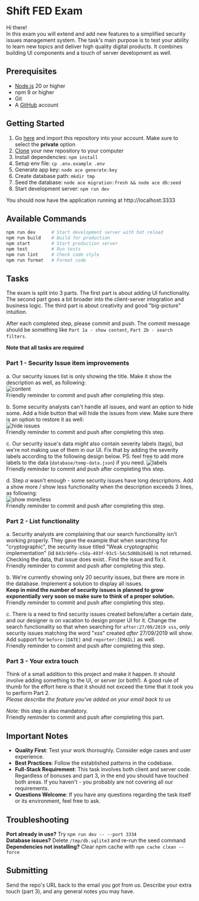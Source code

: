 # Shift FED Exam

Hi there!  
In this exam you will extend and add new features to a simplified security issues management system.
The task's main purpose is to test your ability to learn new topics and deliver high quality digital products. It combines building UI components and a touch of server development as well.

## Prerequisites

- [Node.js](https://nodejs.org/) 20 or higher
- npm 9 or higher
- Git
- A [GitHub](https://github.com) account

## Getting Started

1. Go [here](https://github.com/new/import) and import this repository into your account. Make sure to select the **private** option
2. [Clone](https://try.github.io/) your new repository to your computer
3. Install dependencies: `npm install`
4. Setup env file: `cp .env.example .env`
5. Generate app key: `node ace generate:key`
6. Create database path: `mkdir tmp`
7. Seed the database: `node ace migration:fresh && node ace db:seed`
8. Start development server: `npm run dev`

You should now have the application running at http://localhost:3333

## Available Commands

```bash
npm run dev      # Start development server with hot reload
npm run build    # Build for production
npm start        # Start production server
npm test         # Run tests
npm run lint     # Check code style
npm run format   # Format code
```

## Tasks

The exam is split into 3 parts. The first part is about adding UI functionality. The second part goes a bit broader into the client-server integration and business logic.
The third part is about creativity and good "big-picture" intuition.

After each completed step, please commit and push. The commit message should be something like `Part 1a - show content`, `Part 2b - search filters`.

**Note that all tasks are required**

### Part 1 - Security Issue item improvements

a. Our security issues list is only showing the title. Make it show the description as well, as following:  
![content](images/part1a-content.png)  
Friendly reminder to commit and push after completing this step.

b. Some security analysts can't handle all issues, and want an option to hide some.
Add a hide button that will hide the issues from view. Make sure there is an option to restore it as well:  
![hide issues](images/part1b-hide-show.gif)  
Friendly reminder to commit and push after completing this step.

c. Our security issue's data _might_ also contain severity labels (tags), but we're not making use of them in our UI. Fix that by adding the severity labels according to the following design below. PS: feel free to add more labels to the data (`database/temp-data.json`) if you need.
![labels](images/part1c-severity-labels.png)  
Friendly reminder to commit and push after completing this step.

d. Step _a_ wasn't enough - some security issues have long descriptions. Add a show more / show less functionality when the description exceeds 3 lines, as following:  
![show more/less](images/part1d-show-more-less.gif)  
Friendly reminder to commit and push after completing this step.

### Part 2 - List functionality

a. Security analysts are complaining that our search functionality isn't working properly. They gave the example that when searching for "cryptographic", the security issue titled "Weak cryptographic implementation" (id `843c90fe-c5da-493f-93c5-54c5d08b2640`) is not returned. Checking the data, that issue does exist.. Find the issue and fix it.  
Friendly reminder to commit and push after completing this step.

b. We're currently showing only 20 security issues, but there are more in the database. Implement a solution to display all issues.  
**Keep in mind the number of security issues is planned to grow exponentially very soon so make sure to think of a proper solution.**
Friendly reminder to commit and push after completing this step.

c. There is a need to find security issues created before/after a certain date, and our designer is on vacation to design proper UI for it. Change the search functionality so that when searching for `after:27/09/2019 xss`, only security issues matching the word "xss" created _after_ 27/09/2019 will show. Add support for `before:[DATE]` and `reporter:[EMAIL]` as well.  
Friendly reminder to commit and push after completing this step.

### Part 3 - Your extra touch

Think of a small addition to this project and make it happen.
It should involve adding something to the UI, or server (or both!).
A good rule of thumb for the effort here is that it should not exceed the time that it took you to perform Part 2.  
_Please describe the feature you've added on your email back to us_

_Note:_ this step is also mandatory.  
Friendly reminder to commit and push after completing this part.

## Important Notes

- **Quality First**: Test your work thoroughly. Consider edge cases and user experience.
- **Best Practices**: Follow the established patterns in the codebase.
- **Full-Stack Requirement**: This task involves both client and server code. Regardless of bonuses and part 3, in the end you should have touched both areas. If you haven't - you probably are not covering all our requirements.
- **Questions Welcome**: If you have any questions regarding the task itself or its environment, feel free to ask.

## Troubleshooting

**Port already in use?** Try `npm run dev -- --port 3334`  
**Database issues?** Delete `/tmp/db.sqlite3` and re-run the seed command  
**Dependencies not installing?** Clear npm cache with `npm cache clean --force`

## Submitting

Send the repo's URL back to the email you got from us. Describe your extra touch (part 3), and any general notes you may have.

